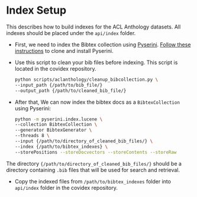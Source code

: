 # Index Setup

This describes how to build indexes for the ACL Anthology datasets. All indexes should be placed under the `api/index` folder.

- First, we need to index the Bibtex collection using [Pyserini](https://github.com/castorini/pyserini). [Follow these instructions](https://github.com/castorini/pyserini) to clone and install Pyserini.

- Use this script to clean your bib files before indexing. This script is located in the covidex repository.
    ```bash
    python scripts/aclanthology/cleanup_bibcollection.py \
    --input_path {/path/to/bib_file/}
    --output_path {/path/to/cleaned_bib_file/}
    ```

- After that, We can now index the bibtex docs as a `BibtexCollection` using Pyserini:

    ```bash
    python -m pyserini.index.lucene \
    --collection BibtexCollection \
    --generator BibtexGenerator \
    --threads 8 \
    --input {/path/to/directory_of_cleaned_bib_files/} \
    --index {/path/to/bibtex_indexes} \
    --storePositions --storeDocvectors --storeContents --storeRaw
    ```

The directory `{/path/to/directory_of_cleaned_bib_files/}` should be a directory containing `.bib` files that will be used for search and retrieval.

- Copy the indexed files from `/path/to/bibtex_indexes` folder into `api/index` folder in the covidex repository.
